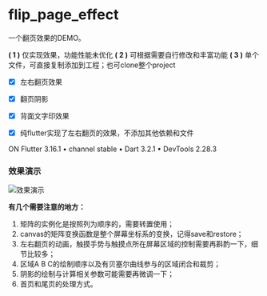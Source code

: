 # flip_page_effect

一个翻页效果的DEMO。



**( 1 )** 仅实现效果，功能性能未优化
**( 2 )** 可根据需要自行修改和丰富功能
**( 3 )** 单个文件，可直接复制添加到工程；也可clone整个project



- [x] 左右翻页效果

- [x] 翻页阴影

- [x] 背面文字印效果

- [x] 纯flutter实现了左右翻页的效果，不添加其他依赖和文件

  

ON Flutter 3.16.1 • channel stable • Dart 3.2.1 • DevTools 2.28.3

### 效果演示
![效果演示](./effect.gif)



**有几个需要注意的地方：**

1. 矩阵的实例化是按照列为顺序的，需要转置使用；
2. canvas的矩阵变换函数是整个屏幕坐标系的变换，记得save和restore；
3. 左右翻页的动画，触摸手势与触摸点所在屏幕区域的控制需要再斟酌一下，细节比较多；
4. 区域A B C的绘制顺序以及有贝塞尔曲线参与的区域闭合和裁剪；
5. 阴影的绘制与计算相关参数可能需要再微调一下；
6. 首页和尾页的处理方式。
